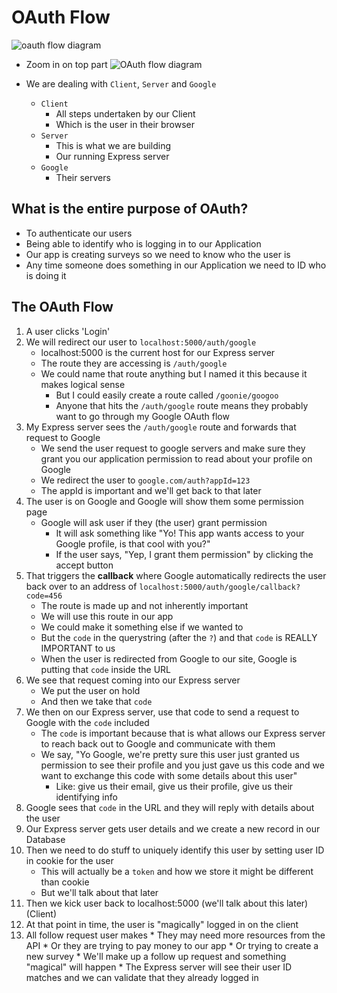 # OAuth Flow
![oauth flow diagram](https://i.imgur.com/ktZWKhX.png)

* Zoom in on top part
![OAuth flow diagram](https://i.imgur.com/nHaZjVW.png)

* We are dealing with `Client`, `Server` and `Google`
    - `Client`
        + All steps undertaken by our Client
        + Which is the user in their browser
    - `Server`
        + This is what we are building
        + Our running Express server
    - `Google`
        + Their servers

## What is the entire purpose of OAuth?
* To authenticate our users
* Being able to identify who is logging in to our Application
* Our app is creating surveys so we need to know who the user is
* Any time someone does something in our Application we need to ID who is doing it

## The OAuth Flow
1. A user clicks 'Login'
2. We will redirect our user to `localhost:5000/auth/google`
    * localhost:5000 is the current host for our Express server
    * The route they are accessing is `/auth/google`
    * We could name that route anything but I named it this because it makes logical sense
        - But I could easily create a route called `/goonie/googoo`
        - Anyone that hits the `/auth/google` route means they probably want to go through my Google OAuth flow
3. My Express server sees the `/auth/google` route and forwards that request to Google
    * We send the user request to google servers and make sure they grant you our application permission to read about your profile on Google
    * We redirect the user to `google.com/auth?appId=123`
    * The appId is important and we'll get back to that later
4. The user is on Google and Google will show them some permission page
    * Google will ask user if they (the user) grant permission
        - It will ask something like "Yo! This app wants access to your Google profile, is that cool with you?"
        - If the user says, "Yep, I grant them permission" by clicking the accept button
5. That triggers the **callback** where Google automatically redirects the user back over to an address of `localhost:5000/auth/google/callback?code=456`
    * The route is made up and not inherently important
    * We will use this route in our app
    * We could make it something else if we wanted to
    * But the `code` in the querystring (after the `?`) and that `code` is REALLY IMPORTANT to us
    * When the user is redirected from Google to our site, Google is putting that `code` inside the URL
6. We see that request coming into our Express server
    * We put the user on hold
    * And then we take that `code`
7. We then on our Express server, use that code to send a request to Google with the `code` included
    * The `code` is important because that is what allows our Express server to reach back out to Google and communicate with them
    * We say, "Yo Google, we're pretty sure this user just granted us permission to see their profile and you just gave us this code and we want to exchange this code with some details about this user"
        - Like: give us their email, give us their profile, give us their identifying info
8. Google sees that `code` in the URL and they will reply with details about the user
9. Our Express server gets user details and we create a new record in our Database
10. Then we need to do stuff to uniquely identify this user by setting user ID in cookie for the user
    * This will actually be a `token` and how we store it might be different than cookie
    * But we'll talk about that later
11. Then we kick user back to localhost:5000 (we'll talk about this later) (Client)
12. At that point in time, the user is "magically" logged in on the client
13. All follow request user makes
        * They may need more resources from the API
        * Or they are trying to pay money to our app
        * Or trying to create a new survey
        * We'll make up a follow up request and something "magical" will happen
        * The Express server will see their user ID matches and we can validate that they already logged in
